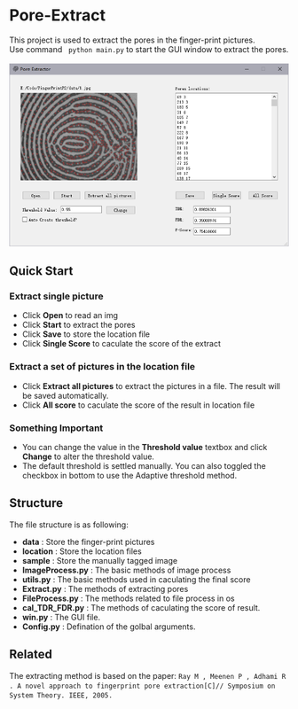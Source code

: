 # Pore-Extract

This project is used to extract the pores in the finger-print pictures.<br>
Use command ` python main.py` to start the GUI window to extract the pores. <br>
<br>
![Image](https://github.com/ZhikuanZhang/Pore-Extract/blob/master/display.PNG)

## Quick Start

### Extract single picture
* Click **Open** to read an img
* Click **Start** to extract the pores
* Click **Save** to store the location file
* Click **Single Score** to caculate the score of the extract

### Extract a set of pictures in the location file
* Click **Extract all pictures** to extract the pictures in a file. The result will be saved automatically.
* Click **All score** to caculate the score of the result in location file

### Something Important
* You can change the value in the **Threshold value** textbox and click **Change** to alter the threshold value.
* The default threshold is settled manually. You can also toggled the checkbox in bottom to use the Adaptive threshold method.

## Structure
The file structure is as following:
* **data** : Store the finger-print pictures
* **location** : Store the location files
* **sample** : Store the manually tagged image
* **ImageProcess.py** : The basic methods of image process
* **utils.py** : The basic methods used in caculating the final score
* **Extract.py** : The methods of extracting pores
* **FileProcess.py** : The methods related to file process in os
* **cal_TDR_FDR.py** : The methods of caculating the score of result.
* **win.py** : The GUI file.
* **Config.py** : Defination of the golbal arguments.

## Related
The extracting method is based on the paper: `Ray M , Meenen P , Adhami R . A novel approach to fingerprint pore extraction[C]// Symposium on System Theory. IEEE, 2005.`
